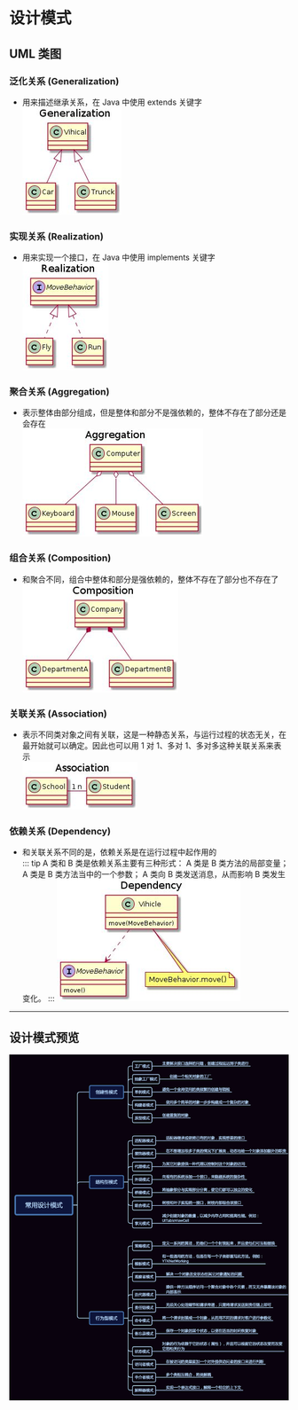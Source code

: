 # 设计模式

## UML 类图

### 泛化关系 (Generalization)

- 用来描述继承关系，在 Java 中使用 extends 关键字<br>
  ![泛化关系](../.vuepress/public/umlfanhuaguanxi.jpg)

### 实现关系 (Realization)

- 用来实现一个接口，在 Java 中使用 implements 关键字<br>
  ![实现关系](../.vuepress/public/umlshixianguanxi.jpg)

### 聚合关系 (Aggregation)

- 表示整体由部分组成，但是整体和部分不是强依赖的，整体不存在了部分还是会存在<br>
  ![聚合关系](../.vuepress/public/umljuheguanxi.jpg)

### 组合关系 (Composition)

- 和聚合不同，组合中整体和部分是强依赖的，整体不存在了部分也不存在了<br>
  ![组合关系](../.vuepress/public/umlzuheguanxi.jpg)

### 关联关系 (Association)

- 表示不同类对象之间有关联，这是一种静态关系，与运行过程的状态无关，在最开始就可以确定。因此也可以用 1 对 1、多对 1、多对多这种关联关系来表示<br>
  ![关联关系](../.vuepress/public/umlguanlianguanxi.jpg)

### 依赖关系 (Dependency)

- 和关联关系不同的是，依赖关系是在运行过程中起作用的<br>
  ::: tip A 类和 B 类是依赖关系主要有三种形式：
  A 类是 B 类方法的局部变量；
  A 类是 B 类方法当中的一个参数；
  A 类向 B 类发送消息，从而影响 B 类发生变化。
  :::
  ![依赖关系](../.vuepress/public/umlyilaiguanxi.jpg)

---

## 设计模式预览

![设计模式预览](../.vuepress/public/shejimoshiyulan.jpg)




<comment-comment/>